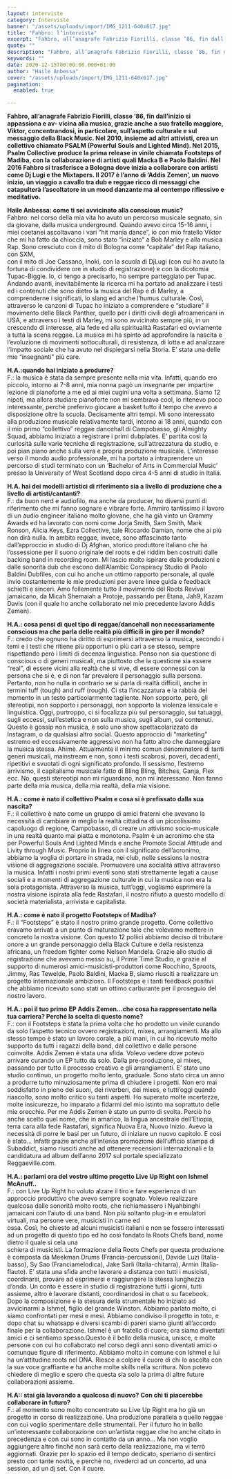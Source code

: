 ```yaml
---
layout: interviste
category: Interviste
banner: "/assets/uploads/import/IMG_1211-640x617.jpg"
title: "Fahbro: l’intervista"
excerpt: "Fahbro, all’anagrafe Fabrizio Fiorilli, classe ’86, fin dall’inizio si appassiona e av- vicina alla musica, grazie anche a suo fratello maggiore, Viktor, concentrandosi, in particolare, sull’aspetto culturale e sul messaggio della Black Music. Nel 2010, insieme ad altri attivisti, crea un collettivo chiamato PSALM (Powerful Souls and Lighted Mind). Nel 2015, Psalm Collective produce la…"
quote: ""
description: "Fahbro, all’anagrafe Fabrizio Fiorilli, classe ’86, fin dall’inizio si appassiona e av- vicina alla musica, grazie anche a suo fratello maggiore, Viktor, concentrandosi, in particolare, sull’aspetto culturale e sul messaggio della Black Music. Nel 2010, insieme ad altri attivisti, crea un collettivo chiamato PSALM (Powerful Souls and Lighted Mind). Nel 2015, Psalm Collective produce la…"
keywords: ""
date: 2020-12-15T00:00:00.000+01:00
author: "Haile Anbessa"
cover: "/assets/uploads/import/IMG_1211-640x617.jpg"
pagination:
  enabled: true

---
```


**Fahbro, all’anagrafe Fabrizio Fiorilli, classe ’86, fin dall’inizio si appassiona e av- vicina alla musica, grazie anche a suo fratello maggiore, Viktor, concentrandosi, in particolare, sull’aspetto culturale e sul messaggio della Black Music. Nel 2010, insieme ad altri attivisti, crea un collettivo chiamato PSALM (Powerful Souls and Lighted Mind). Nel 2015, Psalm Collective produce la prima release in vinile chiamata Footsteps of Madiba, con la collaborazione di artisti quali Macka B e Paolo Baldini. Nel 2016 Fahbro si trasferisce a Bologna dove inizia a collaborare con artisti come Dj Lugi e the Mixtapers. Il 2017 è l’anno di ‘Addis Zemen’, un nuovo inizio, un viaggio a cavallo tra dub e reggae ricco di messaggi che catapulterà l’ascoltatore in un mood danzante ma al contempo riflessivo e meditativo.**

**Haile Anbessa: come ti sei avvicinato alla conscious music?**  
Fahbro: nel corso della mia vita ho avuto un percorso musicale segnato, sin da giovane, dalla musica underground. Quando avevo circa 15-16 anni, i miei coetanei ascoltavano i vari “hit mania dance”, io con mio fratello Viktor che mi ha fatto da chioccia, sono stato “iniziato” a Bob Marley e alla musica Rap. Sono cresciuto con il mito di Bologna come “capitale” del Rap italiano, con SXM,  
con il mito di Joe Cassano, Inoki, con la scuola di DjLugi (con cui ho avuto la fortuna di condividere ore in studio di registrazione) e con la dicotomia Tupac-Biggie. Io, ci tengo a precisarlo, ho sempre parteggiato per Tupac. Andando avanti, inevitabilmente la ricerca mi ha portato ad analizzare i testi ed i contenuti che sono dietro la musica del Rap e di Marley, a comprenderne i significati, lo slang ed anche l’humus culturale. Così, attraverso le canzoni di Tupac ho iniziato a comprendere e “studiare” il movimento delle Black Panther, quello per i diritti civili degli afroamericani in USA, e attraverso i testi di Marley, mi sono avvicinato sempre più, in un crescendo di interesse, alla fede ed alla spiritualità Rastafari ed ovviamente a tutta la scena reggae. La musica mi ha spinto ad approfondire la nascita e l’evoluzione di movimenti sottoculturali, di resistenza, di lotta e ad analizzare l’impatto sociale che ha avuto nel dispiegarsi nella Storia. E’ stata una delle mie “insegnanti” più care.

**H.A.:quando hai iniziato a produrre?**  
F.: la musica è stata da sempre presente nella mia vita. Infatti, quando ero piccolo, intorno ai 7-8 anni, mia nonna pagò un insegnante per impartire lezione di pianoforte a me ed ai miei cugini una volta a settimana. Siamo 12 nipoti, ma allora studiare pianoforte non mi sembrava cool, lo ritenevo poco interessante, perchè preferivo giocare a basket tutto il tempo che avevo a disposizione oltre la scuola. Decisamente altri tempi. Mi sono interessato alla produzione musicale relativamente tardi, intorno ai 18 anni, quando con il mio primo “collettivo” reggae dancehall di Campobasso, gli Almighty Squad, abbiamo iniziato a registrare i primi dubplates. E’ partita così la curiosità sulle varie tecniche di registrazione, sull’attrezzatura da studio, e poi pian piano anche sulla vera e propria produzione musicale. L’interesse verso il mondo audio professionale, mi ha portato a intraprendere un percorso di studi terminato con un ‘Bachelor of Arts in Commercial Music’ presso la University of West Scotland dopo circa 4-5 anni di studio in Italia.

**H.A. hai dei modelli artistici di riferimento sia a livello di produzione che a livello di artisti/cantanti?**  
F.: da buon nerd e audiofilo, ma anche da producer, ho diversi punti di riferimento che mi fanno sognare e vibrare forte. Ammiro tantissimo il lavoro di un audio engineer italiano molto giovane, che ha già vinto un Grammy Awards ed ha lavorato con nomi come Jorja Smith, Sam Smith, Mark Ronson, Alicia Keys, Ezra Collective, tale Riccardo Damian, nome che ai più non dirà nulla. In ambito reggae, invece, sono affascinato tanto dall’approccio in studio di Dj Afghan, storico produttore italiano che ha l’ossessione per il suono originale del roots e dei riddim ben costruiti dalle backing band in recording room. Mi lascio molto ispirare dalle produzioni e dalle sonorità dub che escono dall’Alambic Conspiracy Studio di Paolo Baldini Dubfiles, con cui ho anche un ottimo rapporto personale, al quale invio costantemente le mie produzioni per avere linee guida e feedback schietti e sinceri. Amo follemente tutto il movimento del Roots Revival jamaicano, da Micah Shemaiah a Protoje, passando per Etana, Jah9, Kazam Davis (con il quale ho anche collaborato nel mio precedente lavoro Addis Zemen).

**H.A.: cosa pensi di quel tipo di reggae/dancehall non necessariamente conscious ma che parla delle realtà più difficili in giro per il mondo?**  
F.: credo che ognuno ha diritto di esprimersi attraverso la musica, secondo i temi e i testi che ritiene più opportuni o più cari a se stesso, sempre rispettando però i limiti di decenza linguistica. Penso non sia questione di conscious o di generi musicali, ma piuttosto che la questione sia essere “real”, di essere vicini alla realtà che si vive, di essere connessi con la persona che si è, e di non far prevalere il personaggio sulla persona. Pertanto, non ho nulla in contrario se si parla di realtà difficili, anche in termini tuff (tough) and ruff (rough). Ci sta l’incazzatura e la rabbia del momento in un testo particolarmente tagliente. Non sopporto, però, gli stereotipi, non sopporto i personaggi, non sopporto la violenza lessicale e linguistica. Oggi, purtroppo, ci si focalizza più sul personaggio, sui tatuaggi, sugli eccessi, sull’estetica e non sulla musica, sugli album, sui contenuti. Questo è gossip non musica, è solo uno show spettacolarizzato da Instagram, o da qualsiasi altro social. Questo approccio di “marketing” estremo ed eccessivamente aggressivo non ha fatto altro che danneggiare la musica stessa. Ahimè. Attualmente il minimo comun denominatore di tanti generi musicali, mainstream e non, sono i testi scabrosi, poveri, decadenti, ripetitivi e svuotati di ogni significato profondo. Il sessismo, l’estremo arrivismo, il capitalismo musicale fatto di Bling Bling, Bitches, Ganja, Flex ecc. No, questi stereotipi non mi riguardano, non mi interessano. Non fanno parte della mia musica, della mia realtà, della mia visione.

**H.A.: come è nato il collettivo Psalm e cosa si è prefissato dalla sua nascita?**  
F.: il collettivo è nato come un gruppo di amici fraterni che avevano la necessità di cambiare in meglio la realtà cittadina di un piccolissimo capoluogo di regione, Campobasso, di creare un attivismo socio-musicale in una realtà quanto mai piatta e monotona. Psalm è un acronimo che sta per Powerful Souls And Lighted Minds e anche Promote Social Attitude and Livity through Music. Proprio in linea con il significato dell’acronimo, abbiamo la voglia di portare in strada, nei club, nelle sessions la nostra visione di aggregazione sociale. Promuovere una socialità attiva attraverso la musica. Infatti i nostri primi eventi sono stati strettamente legati a cause sociali e a momenti di aggregazione culturale in cui la musica non era la sola protagonista. Attraverso la musica, tutt’oggi, vogliamo esprimere la nostra visione ispirata alla fede Rastafari, il nostro rifiuto a questo modello di società materialista, arrivista e capitalista.

**H.A.: come è nato il progetto Footsteps of Madiba?**  
F.: il “Footsteps” è stato il nostro primo grande progetto. Come collettivo eravamo arrivati a un punto di maturazione tale che volevamo mettere in concreto la nostra visione. Con questo 12 pollici abbiamo deciso di tributare onore a un grande personaggio della Black Culture e della resistenza africana, un freedom fighter come Nelson Mandela. Grazie allo studio di registrazione che avevamo messo su, il Prime Time Studio, e grazie al supporto di numerosi amici-musicisti-produttori come Rocchino, Sproots, Jimmy, Ras Tewelde, Paolo Baldini, Macka B, siamo riusciti a realizzare un progetto internazionale ambizioso. Il Footsteps e i tanti feedback positivi che abbiamo ricevuto sono stati un ottimo carburante per il proseguio del nostro lavoro.

**H.A.: poi il tuo primo EP Addis Zemen…che cosa ha rappresentato nella tua carriera? Perché la scelta di questo nome?**  
F.: con il Footsteps è stata la prima volta che ho prodotto un vinile curando da solo l’aspetto tecnico ovvero registrazioni, mixes, arrangiamenti. Ma allo stesso tempo è stato un lavoro corale, a più mani, in cui ho ricevuto molto supporto da tutti i ragazzi della band, dal collettivo e dalle persone coinvolte. Addis Zemen è stata una sfida. Volevo vedere dove potevo arrivare curando un EP tutto da solo. Dalla pre-produzione, ai mixes, passando per tutto il processo creativo e gli arrangiamenti. E’ stato uno studio continuo, un progetto molto lento, graduale. Sono stato circa un anno a produrre tutto minuziosamente prima di chiudere i progetti. Non ero mai soddisfatto in pieno dei suoni, dei riverberi, dei mixes, e tutti’oggi quando riascolto, sono molto critico su tanti aspetti. Ho superato molte incertezze, molte insicurezze, ho imparato a fidarmi del mio istinto ma soprattuto delle mie orecchie. Per me Addis Zemen è stato un punto di svolta. Perciò ho anche scelto quel nome, che in amarico, la lingua ancestrale dell’Etiopia, terra cara alla fede Rastafari, significa Nuova Era, Nuovo Inizio. Avevo la necessità di porre le basi per un futuro, di iniziare un nuovo capitolo. E cosi è stato… Infatti grazie anche all’intensa promozione dell’ufficio stampa di Subaddict, siamo riusciti anche ad ottenere recensioni internazionali e la candidatura ad album dell’anno 2017 sul portale specializzato Reggaeville.com.

**H.A.: parlami ora del vostro ultimo progetto Live Up Right con Ishmel McAnuff..**  
F.: con Live Up Right ho voluto alzare il tiro e fare esperienza di un approccio produttivo che avevo sempre sognato. Volevo realizzare qualcosa dalle sonorità molto roots, che richiamassero i Nyahbinghi jamaicani con l’aiuto di una band. Non più soltanto plug-in e emulatori virtuali, ma persone vere, musicisti in carne ed  
ossa. Così, ho chiesto ad alcuni musicisti italiani e non se fossero interessati ad un progetto di questo tipo ed ho così fondato la Roots Chefs band, nome dietro il quale si cela una  
schiera di musicisti. La formazione della Roots Chefs per questa produzione è composta da Meekman Drums (Francia-percussioni), Davide Luzi (Italia-basso), Sy Sao (Franciamelodica), Jake Sarli (Italia-chitarra), Armin (Italia-flauto). E’ stata una sfida anche lavorare a distanza con tutti i musicisti, coordinarsi, provare ad esprimersi e raggiungere la stessa lunghezza d’onda. Un conto è essere in studio di registrazione tutti i giorni, tutti assieme, altro è lavorare distanti, coordinandosi in chat o su facebook. Dopo la composizione e la stesura della strumentale ho iniziato ad avvicinarmi a Ishmel, figlio del grande Winston. Abbiamo parlato molto, ci siamo confrontati per mesi e mesi. Abbiamo condiviso il progetto in toto, e dopo chat su whatsapp e diversi scambi di pareri siamo giunti all’accordo finale per la collaborazione. Ishmel è un fratello di cuore; ora siamo diventati amici e ci sentiamo spesso.Questo è il bello della musica, unisce, e molte persone con cui ho collaborato nel corso degli anni sono diventati amici o comunque figure di riferimento. Abbiamo molto in comune con Ishmel e lui ha un’attitudine roots nel DNA. Riesce a colpire il cuore di chi lo ascolta con la sua voce graffiante e ha anche molte skills nella scrittura. Non potevo chiedere di meglio e spero che questa sia solo la prima di altre future collaborazioni assieme.

**H.A:: stai già lavorando a qualcosa di nuovo? Con chi ti piacerebbe collaborare in futuro?**  
F.: al momento sono molto concentrato su Live Up Right ma ho già un progetto in corso di realizzazione. Una produzione parallela a quello reggae con cui voglio sperimentare delle strumentali. Per il futuro ho in ballo un’interessante collaborazione con un’artista reggae che ho anche citato in precedenza e con cui sono in contatto da un anno… Ma non voglio aggiungere altro finché non sarà certo della realizzazione, ma vi terrò aggiornati. Grazie per lo spazio ed il tempo dedicato, speriamo di sentirci presto con tante novità, e perchè no, rivederci ad un concerto, ad una session, ad un dj set. Con il cuore.  